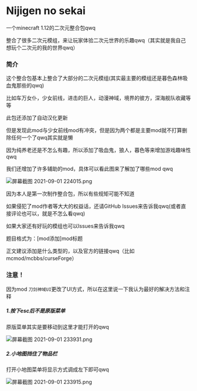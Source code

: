 # Nijigen no sekai
 一个minecraft 1.12的二次元整合包qwq
 
 整合了很多二次元模组，来让玩家体验二次元世界的乐趣qwq（其实就是我自己想玩个二次元的我的世界qwq）

### 简介

这个整合包基本上整合了大部分的二次元模组(其实最主要的模组还是暮色森林吸血鬼那些的qwq)



比如车万女仆，少女前线，进击的巨人，动漫神域，境界的彼方，深海舰队收藏等等



此包还添加了自动汉化更新



但是发现此mod与少女前线mod有冲突，但是因为两个都是主要mod就不打算删除任何一个了qwq其实就是懒



因为纯养老还是不怎么有趣，所以添加了吸血鬼，狼人，暮色等来增加游戏趣味性qwq



我们还增加了许多辅助的mod，具体可以看此图来了解加了哪些mod qwq


![屏幕截图 2021-09-01 224015.png](https://i.loli.net/2021/09/01/QqzIr9HUjmOdc8w.png)




因为本人是第一次制作整合包，所以有些规矩可能不知道



如果侵犯了mod作者等大大的权益话，还请GitHub Issues来告诉我qwq(或者直接评论也可以，就是不怎么看qwq)



如果大家还有好玩的模组也可以Issues来告诉我qwq



题目格式为：[mod添加]mod标题



正文建议添加是什么类型的，以及官方的链接qwq（比如mcmod/mcbbs/curseForge）


### 注意！
因为mod `刀剑神域UI`更改了UI方式，所以在这里说一下我认为最好的解决方法和注释

##### 1.按下esc后不是原版菜单

原版菜单其实是要移动到这里才能打开的qwq

![屏幕截图 2021-09-01 233931.png](https://i.loli.net/2021/09/01/wZBmxQckVslN5A1.png)

##### 2.小地图挡住了物品栏

打开小地图菜单将显示方式调成左下即可qwq

![屏幕截图 2021-09-01 233915.png](https://i.loli.net/2021/09/01/nsR6vzH3rQkjWbh.png)

